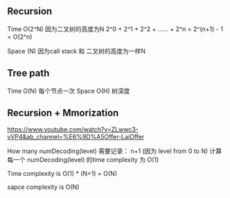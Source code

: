 

## Recursion
  Time O(2^N)   因为二叉树的高度为N
    2^0 + 2^1 + 2^2 + ...... + 2^n = 2^(n+1) - 1 = O(2^n) 
    
  Space (N)     因为call stack 和 二叉树的高度为一样N


## Tree path
  Time O(N)   每个节点一次
  Space O(H)  树深度

## Recursion + Mmorization
  https://www.youtube.com/watch?v=ZLwwc3-vVP4&ab_channel=%E6%9D%A5Offer-LaiOffer

  How many numDecoding(level) 需要记录： n+1 (因为 level from 0 to N)
  计算每一个  numDecoding(level) 的time complexity 为 O(1)

  Time complexity is O(1) * (N+1) = O(N)

  sapce complexity is O(N)
